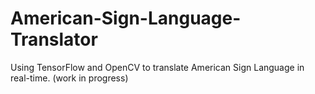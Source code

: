 # American-Sign-Language-Translator
Using TensorFlow and OpenCV to translate American Sign Language in real-time.
(work in progress)
